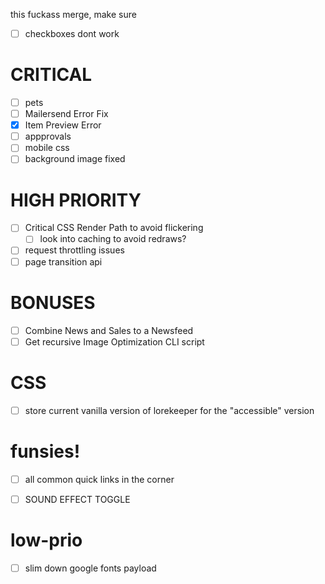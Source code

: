 this fuckass merge, make sure
- [ ] checkboxes dont work

# CRITICAL
- [ ] pets
- [ ] Mailersend Error Fix
- [x] Item Preview Error
- [ ] appprovals
- [ ] mobile css
- [ ] background image fixed

# HIGH PRIORITY
- [ ] Critical CSS Render Path to avoid flickering
    - [ ] look into caching to avoid redraws?
- [ ] request throttling issues
- [ ] page transition api
# BONUSES
- [ ] Combine News and Sales to a Newsfeed
- [ ] Get recursive Image Optimization CLI script

# CSS
- [ ] store current vanilla version of lorekeeper for the "accessible" version

# funsies!
- [ ] all common quick links in the corner
- [ ] SOUND EFFECT TOGGLE


# low-prio
- [ ] slim down google fonts payload
